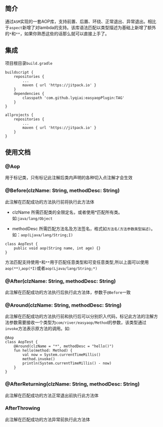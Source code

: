 ## 简介
通过`ASM`实现的一套AOP库，支持前置、后置、环绕、正常退出、异常退出。相比于`aspect`新增了对lambda的支持。该库语法匹配以类型描述为基础上新增了额外的`*`和`**`，如果你熟悉这些的话那么就可以直接上手了。

## 集成
项目根目录`build.gradle`
```
buildscript {
	repositories {
    	...
        maven { url 'https://jitpack.io' }
    }
    dependencies {
    	classpath 'com.github.lyqiai:easyaopPlugin:TAG'
    }
}

allprojects {
	repositories {
    	...
        maven { url 'https://jitpack.io' }
    }
}
```
## 使用文档
### @Aop
用于标记类，只有标记此注解后类内声明的各种切入点注解才会生效

### @Before(clzName: String, methodDesc: String)
此注解在匹配成功的方法执行前将执行此方法体

- clzName
所需匹配类的全限定名，或者使用*匹配所有类。如:`java/lang/Object`

- methodDesc
所需匹配方法名及方法签名，格式如`方法名(方法参数类型描述)`。如：`aop(Ljava/lang/String;I)`
```
class AopTest {
	public void aop(String name, int age) {}
}
```
方法匹配支持使用`*`和`**`用于匹配任意类型和可变任意类型,所以上面可以使用`aop(**)`,`aop(*I)`或者`aop(Ljava/lang/String;*)`

### @After(clzName: String, methodDesc: String)
此注解在匹配成功的方法执行后执行此方法体，参数于`@Before`一致

### @Around(clzName: String, methodDesc: String)
此注解在匹配成功的方法执行前和执行后可以分别炽入代码，标记此方法的注解方法参数需要接收一个类型为`com/river/easyaop/Method`的参数，该类型通过`invoke`方法表示原方法的调用。如:
```
@Aop
class AopTest {
    @Around(clzName = "*", methodDesc = "hello()")
    fun hello(method: Method) {
        val now = System.currentTimeMillis()
        method.invoke()
        println(System.currentTimeMillis() - now)
    }
}
```

### @AfterReturning(clzName: String, methodDesc: String)
此注解在匹配成功的方法正常退出前执行此方法体

### AfterThrowing
此注解在匹配成功的方法异常前执行此方法体



